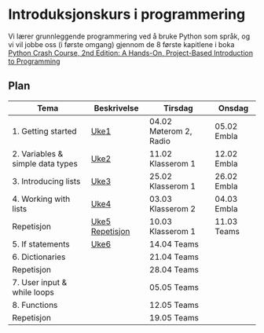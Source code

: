 # Introduksjonskurs i programmering


Vi lærer grunnleggende programmering ved å bruke Python som språk, og vi vil jobbe oss (i første omgang) gjennom de 8 første kapitlene i boka [Python Crash Course, 2nd Edition: A Hands-On, Project-Based Introduction to Programming](https://www.amazon.com/Python-Crash-Course-Eric-Matthes-ebook/dp/B07J4521M3)

## Plan

| Tema | Beskrivelse | Tirsdag | Onsdag |
|------|-------------|---------|--------|
| 1. Getting started | [Uke1](Uke1) | 04.02 Møterom 2, Radio | 05.02 Embla |
| 2. Variables & simple data types| [Uke2](Uke2) | 11.02 Klasserom 1 | 12.02 Embla |
| 3. Introducing lists | [Uke3](Uke3) | 25.02 Klasserom 1 | 26.02 Embla |
| 4. Working with lists | [Uke4](Uke4) | 03.03 Klasserom 2 | 04.03 Embla |
| Repetisjon | [Uke5 Repetisjon](Uke5-Repetisjon) | 10.03 Klasserom 1 | 11.03 Teams |
| 5. If statements| [Uke6](Uke6) | 14.04 Teams | | 
| 6. Dictionaries | | 21.04 Teams | |
| Repetisjon | | 28.04 Teams |  |
| 7. User input & while loops | | 05.05 Teams | |
| 8. Functions | | 12.05 Teams | |
| Repetisjon | | 19.05 Teams | |
